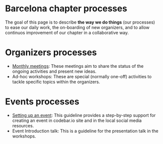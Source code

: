 # Barcelona chapter processes

The goal of this page is to describe **the way we do things** (our processes) to ease our daily work, the on-boarding of new organizers, and to allow continuos improvement of our chapter in a collaborative way.

# Organizers processes

* [Monthly meetings](org-monthly-meetings/org-monthly-meetings.md): These meetings aim to share the status of the ongoing activities and present new ideas.
* Ad-hoc workshops: These are special (normally one-off) activities to tackle specific topics within the organizers.

# Events processes

* [Setting up an event](workshops-preparation/preparing-a-workshop.md): This guideline provides a step-by-step support for creating an event in codebar.io site and in the local social media resources.
* Event Introduction talk: This is a guideline for the presentation talk in the workshops.
